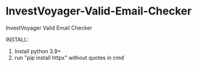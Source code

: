 # InvestVoyager-Valid-Email-Checker
InvestVoyager Valid Email Checker

INSTALL:
1. Install python 3.9+
2. run "pip install httpx" without quotes in cmd
